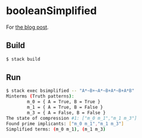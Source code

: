 # booleanSimplified

For [the blog post](https://falgon.github.io/roki.log/posts/2019/%205%E6%9C%88/29/BooleanAlgebra/).

## Build

```bash
$ stack build
```

## Run

```bash
$ stack exec bsimplified -- "A*~B+~A*~B+A*~B+A*B"
Minterms (Truth patterns):
        m_0 = { A = True, B = True }
        m_1 = { A = True, B = False }
        m_3 = { A = False, B = False }
The state of compression #1: ["m_0 m_1","m_1 m_3"]
Found prime implicants: ["m_0 m_1","m_1 m_3"]
Simplified terms: (m_0 m_1), (m_1 m_3)
```
